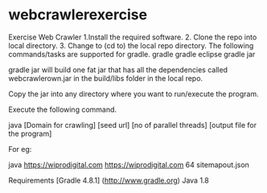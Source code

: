 # webcrawlerexercise
Exercise Web Crawler
1.Install the required software.
2. Clone the repo into local directory.
3. Change to (cd to) the local repo directory.
The following commands/tasks are supported for gradle.
gradle
gradle eclipse
gradle jar

gradle jar will build one fat jar that has all the dependencies called webcrawlerown.jar in the build/libs folder in the local repo.

Copy the jar into any directory where you want to run/execute the program.

Execute the following command.

java [Domain for crawling] [seed url] [no of parallel threads] [output file for the program]

For eg:

java https://wiprodigital.com https://wiprodigital.com 64 sitemapout.json

Requirements
[Gradle 4.8.1] (http://www.gradle.org)
Java 1.8
